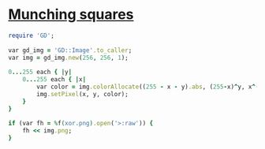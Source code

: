[1]: http://rosettacode.org/wiki/Munching_squares

# [Munching squares][1]

```ruby
require 'GD';
 
var gd_img = 'GD::Image'.to_caller;
var img = gd_img.new(256, 256, 1);
 
0...255 each { |y|
    0...255 each { |x|
        var color = img.colorAllocate((255 - x - y).abs, (255-x)^y, x^(255-y));
        img.setPixel(x, y, color);
    }
}
 
if (var fh = %f(xor.png).open('>:raw')) {
    fh << img.png;
}
```